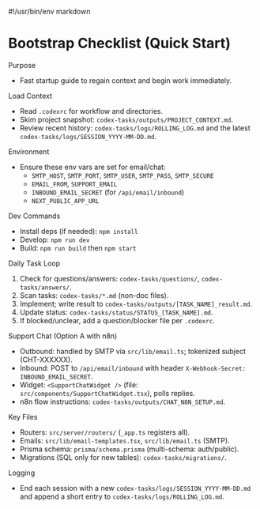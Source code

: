 #!/usr/bin/env markdown
# Bootstrap Checklist (Quick Start)

Purpose
- Fast startup guide to regain context and begin work immediately.

Load Context
- Read `.codexrc` for workflow and directories.
- Skim project snapshot: `codex-tasks/outputs/PROJECT_CONTEXT.md`.
- Review recent history: `codex-tasks/logs/ROLLING_LOG.md` and the latest `codex-tasks/logs/SESSION_YYYY-MM-DD.md`.

Environment
- Ensure these env vars are set for email/chat:
  - `SMTP_HOST`, `SMTP_PORT`, `SMTP_USER`, `SMTP_PASS`, `SMTP_SECURE`
  - `EMAIL_FROM`, `SUPPORT_EMAIL`
  - `INBOUND_EMAIL_SECRET` (for `/api/email/inbound`)
  - `NEXT_PUBLIC_APP_URL`

Dev Commands
- Install deps (if needed): `npm install`
- Develop: `npm run dev`
- Build: `npm run build` then `npm start`

Daily Task Loop
1) Check for questions/answers: `codex-tasks/questions/`, `codex-tasks/answers/`.
2) Scan tasks: `codex-tasks/*.md` (non-doc files).
3) Implement; write result to `codex-tasks/outputs/[TASK_NAME]_result.md`.
4) Update status: `codex-tasks/status/STATUS_[TASK_NAME].md`.
5) If blocked/unclear, add a question/blocker file per `.codexrc`.

Support Chat (Option A with n8n)
- Outbound: handled by SMTP via `src/lib/email.ts`; tokenized subject (CHT-XXXXXX).
- Inbound: POST to `/api/email/inbound` with header `X-Webhook-Secret: INBOUND_EMAIL_SECRET`.
- Widget: `<SupportChatWidget />` (file: `src/components/SupportChatWidget.tsx`), polls replies.
- n8n flow instructions: `codex-tasks/outputs/CHAT_N8N_SETUP.md`.

Key Files
- Routers: `src/server/routers/` (`_app.ts` registers all).
- Emails: `src/lib/email-templates.tsx`, `src/lib/email.ts` (SMTP).
- Prisma schema: `prisma/schema.prisma` (multi-schema: auth/public).
- Migrations (SQL only for new tables): `codex-tasks/migrations/`.

Logging
- End each session with a new `codex-tasks/logs/SESSION_YYYY-MM-DD.md` and append a short entry to `codex-tasks/logs/ROLLING_LOG.md`.


